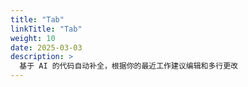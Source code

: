 ```yaml
---
title: "Tab"
linkTitle: "Tab"
weight: 10
date: 2025-03-03
description: >
  基于 AI 的代码自动补全，根据你的最近工作建议编辑和多行更改
---
```



